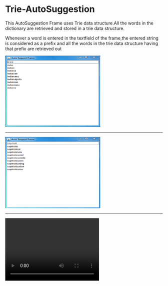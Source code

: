 # Trie-AutoSuggestion
<p>This AutoSuggestion Frame uses Trie data structure.All the words in the dictionary are retrieved and stored in a trie data structure.</p>
<p>Whenever a word is entered in the textfield of the frame,the entered string is considered as a prefix and all the words in the trie data structure having that prefix are retrieved out</p>
<html>
<body>
<img src="images/img1.PNG" alt="view" style="width:304px;height:228px;">
<hr>
<img src="images/img2.PNG" alt="view" style="width:304px;height:228px;">
</body>
<hr>
<video width="300" height="200" controls="false" autoplay="autoplay">
<source src="images/gv.mp4" type="video/mp4">
</video> 
</body>
</html>
